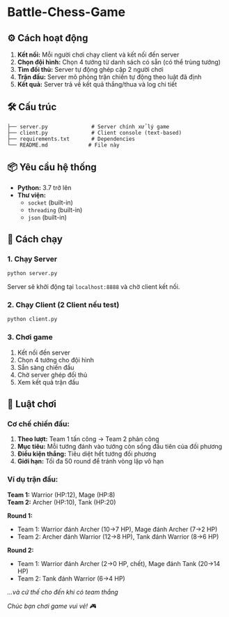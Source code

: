 # Battle-Chess-Game

## ⚙️ Cách hoạt động

1. **Kết nối:** Mỗi người chơi chạy client và kết nối đến server
2. **Chọn đội hình:** Chọn 4 tướng từ danh sách có sẵn (có thể trùng tướng)
3. **Tìm đối thủ:** Server tự động ghép cặp 2 người chơi
4. **Trận đấu:** Server mô phỏng trận chiến tự động theo luật đã định
5. **Kết quả:** Server trả về kết quả thắng/thua và log chi tiết

## 🛠️ Cấu trúc

```
├── server.py              # Server chính xử lý game
├── client.py              # Client console (text-based)
├── requirements.txt       # Dependencies
└── README.md             # File này
```

## 📦 Yêu cầu hệ thống

- **Python:** 3.7 trở lên
- **Thư viện:** 
  - `socket` (built-in)
  - `threading` (built-in) 
  - `json` (built-in)

## 🚀 Cách chạy

### 1. Chạy Server

```bash
python server.py
```

Server sẽ khởi động tại `localhost:8888` và chờ client kết nối.

### 2. Chạy Client (2 Client nếu test)

```bash
python client.py
```

### 3. Chơi game

1. Kết nối đến server
2. Chọn 4 tướng cho đội hình
3. Sẵn sàng chiến đấu
4. Chờ server ghép đối thủ
5. Xem kết quả trận đấu

## 🎯 Luật chơi

### Cơ chế chiến đấu:
1. **Theo lượt:** Team 1 tấn công → Team 2 phản công
2. **Mục tiêu:** Mỗi tướng đánh vào tướng còn sống đầu tiên của đối phương
3. **Điều kiện thắng:** Tiêu diệt hết tướng đối phương
4. **Giới hạn:** Tối đa 50 round để tránh vòng lặp vô hạn

### Ví dụ trận đấu:

**Team 1:** Warrior (HP:12), Mage (HP:8)  
**Team 2:** Archer (HP:10), Tank (HP:20)

**Round 1:**
- Team 1: Warrior đánh Archer (10→7 HP), Mage đánh Archer (7→2 HP)  
- Team 2: Archer đánh Warrior (12→8 HP), Tank đánh Warrior (8→6 HP)

**Round 2:**
- Team 1: Warrior đánh Archer (2→0 HP, chết), Mage đánh Tank (20→14 HP)
- Team 2: Tank đánh Warrior (6→4 HP)

*...và cứ thế cho đến khi có team thắng*

*Chúc bạn chơi game vui vẻ! 🎮*
